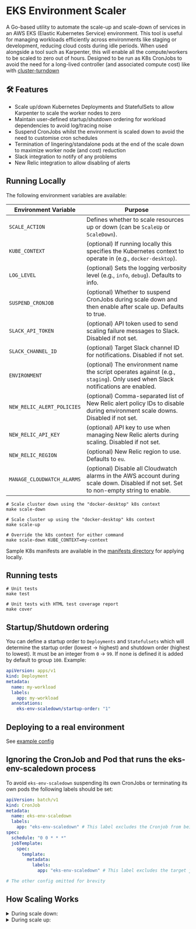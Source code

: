 # EKS Environment Scaler

A Go-based utility to automate the scale-up and scale-down of services in an AWS EKS (Elastic Kubernetes Service) environment. 
This tool is useful for managing workloads efficiently across environments like staging or development, reducing cloud costs during idle periods.
When used alongside a tool such as Karpenter, this will enable all the compute/workers to be scaled to zero out of hours.
Designed to be run as K8s CronJobs to avoid the need for a long-lived controller (and associated compute cost) like with [cluster-turndown](https://github.com/kubecost/cluster-turndown)

## 🛠 Features

- Scale up/down Kubernetes Deployments and StatefulSets to allow Karpenter to scale the worker nodes to zero
- Maintain user-defined startup/shutdown ordering for workload dependencies to avoid log/tracing noise
- Suspend CronJobs whilst the environment is scaled down to avoid the need to customise cron schedules
- Termination of lingering/standalone pods at the end of the scale down to maximize worker node (and cost) reduction
- Slack integration to notify of any problems 
- New Relic integration to allow disabling of alerts 


## Running Locally

The following environment variables are available:

| Environment Variable       | Purpose                                                                                                                                |
|----------------------------|----------------------------------------------------------------------------------------------------------------------------------------|
| `SCALE_ACTION`             | Defines whether to scale resources up or down (can be `ScaleUp` or `ScaleDown`).                                                       |
| `KUBE_CONTEXT`             | (optional) If running locally this specifies the Kubernetes context to operate in (e.g., `docker-desktop`).                            |
| `LOG_LEVEL`                | (optional) Sets the logging verbosity level (e.g., `info`, `debug`). Defaults to info.                                                 |
| `SUSPEND_CRONJOB`          | (optional) Whether to suspend CronJobs during scale down and then enable after scale up. Defaults to true.                             |
| `SLACK_API_TOKEN`          | (optional) API token used to send scaling failure messages to Slack. Disabled if not set.                                              |
| `SLACK_CHANNEL_ID`         | (optional) Target Slack channel ID for notifications. Disabled if not set.                                                             |
| `ENVIRONMENT`              | (optional) The environment name the script operates against (e.g., `staging`). Only used when Slack notifications are enabled.         |
| `NEW_RELIC_ALERT_POLICIES` | (optional) Comma-separated list of New Relic alert policy IDs to disable during environment scale downs. Disabled if not set.          |
| `NEW_RELIC_API_KEY`        | (optional) API key to use when managing New Relic alerts during scaling. Disabled if not set.                                          |
| `NEW_RELIC_REGION`         | (optional) New Relic region to use. Defaults to `eu`.                                                                                  |
| `MANAGE_CLOUDWATCH_ALARMS` | (optional) Disable all Cloudwatch alarms in the AWS account during scale down. Disabled if not set. Set to non-empty string to enable. |

```shell
# Scale cluster down using the "docker-desktop" k8s context
make scale-down

# Scale cluster up using the "docker-desktop" k8s context
make scale-up

# Override the k8s context for either command
make scale-down KUBE_CONTEXT=my-context
```

Sample K8s manifests are available in the [manifests directory](./manifests) for applying locally.

## Running tests

```shell
# Unit tests
make test

# Unit tests with HTML test coverage report
make cover
```

## Startup/Shutdown ordering

You can define a startup order to `Deployments` and `Statefulsets` which will determine the startup order (lowest -> highest)
and shutdown order (highest to lowest). It must be an integer from `0` -> `99`. If none is defined it is added by default 
to group `100`. Example:

```yaml
apiVersion: apps/v1
kind: Deployment
metadata:
  name: my-workload
  labels:
    app: my-workload
  annotations:
    eks-env-scaledown/startup-order: "1"
```

## Deploying to a real environment

See [example config](./manifests/controller)

## Ignoring the CronJob and Pod that runs the eks-env-scaledown process

To avoid `eks-env-scaledown` suspending its own CronJobs or terminating its own pods the following labels should be set:

```yaml
apiVersion: batch/v1
kind: CronJob
metadata:
  name: eks-env-scaledown
  labels:
    app: "eks-env-scaledown" # This label excludes the Cronjob from being managed during CronJob suspending
spec:
  schedule: "0 0 * * *"
  jobTemplate:
    spec:
      template:
        metadata:
          labels:
            app: "eks-env-scaledown" # This label excludes the target job/pod from being terminated by the terminateStandalonePods method

# The other config omitted for brevity
```

## How Scaling Works

<details>
<summary>During scale down:</summary>

1. New Relic alert policies are suspended (if this functionality is enabled via envars)
2. All CronJobs are suspended
    - If the CronJob is already suspended then an `eks-env-scaledown/cronjob-was-disabled` annotation is added so it isn't re-enabled at scaleup
    - If any have an `app` label equal to `eks-env-scaledown` they are skipped (meant for managing this process)
3. For all K8s Deployments and Statefulsets each is placed in a map group number based on the `eks-env-scaledown/startup-order` annotation (if set) e.g. "3". This must be a number from `0` -> `99`.
4. For any which do not have the annotation set they default to group `100` which is scaled down first
5. Iterates through the groups one at a time (highest to lowest):
   - If the replica count is already 0 then skips the resource
   - Sets the replica count to 0
   - Sets an annotation `eks-env-scaledown/original-replicas` containing the original number of replicas, used for scale up
   - Sets an annotation `eks-env-scaledown/updated-at` detailing the current date/time
   - Waits for all the pods to terminate before moving onto the next group
6. Terminate any remaining pods, including ones which are not managed by a controller
7. Any errors are alerted into Slack (if this functionality is enabled via envars)


</details>

<details>
<summary>During scale up:</summary>

1. For all K8s Deployments and Statefulsets each is placed in a map group number based on the `eks-env-scaledown/startup-order` annotation (if set) e.g. "3". This must be a number from `0` -> `99`.
2. For any which do not have the annotation set they default to group `100` which is scaled up last
3. Iterates through the groups one at a time (lowest to highest):
   - If the annotation `eks-env-scaledown/original-replicas` is not set skips the resource as it was either created after the scaledown or was already at zero replicas 
   - Reads the annotation `eks-env-scaledown/original-replicas` and sets the desired replica count to match
   - Removes the `eks-env-scaledown/original-replicas` annotation
   - Sets an annotation `eks-env-scaledown/updated-at` detailing the current date/time
   - Waits for all the pods to pass their readiness probes before moving onto the next group
4. All CronJobs are re-enabled
    - If the CronJob has an `eks-env-scaledown/cronjob-was-disabled` annotation it is skipped as it was disabled prior to scale down
    - If any have an `app` label equal to `eks-env-scaledown` they are skipped (meant for managing this process)
5. New Relic alert policies are re-enabled (if this functionality is enabled via envars)
6. Any errors are alerted into Slack (if this functionality is enabled via envars)

</details>